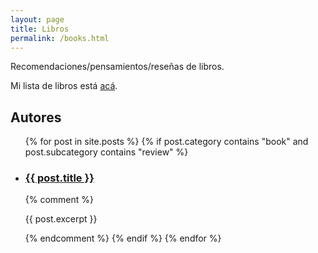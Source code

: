 ```yaml
---
layout: page
title: Libros
permalink: /books.html
---
```


<p>
Recomendaciones/pensamientos/reseñas de libros.
</p>

Mi lista de libros está [acá](https://www.notion.so/agendadiego/books-e94b8925165249638aba8d53690e9c39).

<h2> Autores </h2>

<ul>
	{% for post in site.posts %}
    {% if post.category contains "book" and post.subcategory contains "review" %}
<li>

<h3><a href="{{ site.url }}{{site.baseurl}}{{ post.url }}">{{ post.title }}</a></h3>
</li>
{% comment %} <p>{{ post.excerpt }}</p> {% endcomment %}
{% endif %}
{% endfor %}
</ul>
